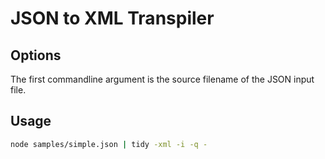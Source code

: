 JSON to XML Transpiler
======================

Options
-------
The first commandline argument is the source filename of the JSON input file.

Usage
-----
```sh
node samples/simple.json | tidy -xml -i -q -
```
